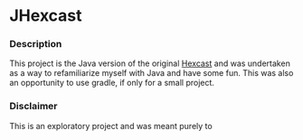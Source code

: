 # JHexcast

### Description

This project is the Java version of the original [Hexcast](https://github.com/jmgray/hexcast) and was undertaken as a way to refamiliarize myself with Java and have some fun. 
This was also an opportunity to use gradle, if only for a small project.

### Disclaimer
This is an exploratory project and was meant purely to 
